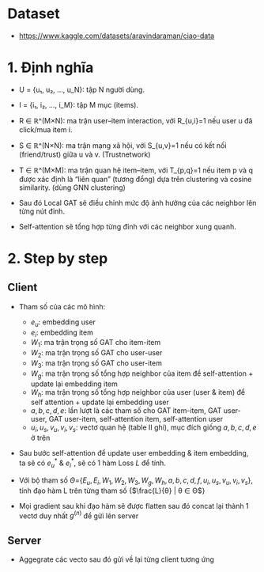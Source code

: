 # Dataset
- https://www.kaggle.com/datasets/aravindaraman/ciao-data
# 1. Định nghĩa
- U = {u₁, u₂, …, u_N}: tập N người dùng.
- I = {i₁, i₂, …, i_M}: tập M mục (items).
- R ∈ ℝ^(M×N): ma trận user–item interaction, với R_{u,i}=1 nếu user u đã click/mua item i.
- S ∈ ℝ^(N×N): ma trận mạng xã hội, với S_{u,v}=1 nếu có kết nối (friend/trust) giữa u và v. (Trustnetwork)
- T ∈ ℝ^(M×M): ma trận quan hệ item–item, với T_{p,q}=1 nếu item p và q được xác định là “liên quan” (tương đồng) dựa trên clustering và cosine similarity. (dùng GNN clustering)

- Sau đó Local GAT sẽ điều chỉnh mức độ ảnh hưởng của các neighbor lên từng nút đỉnh.

- Self-attention sẽ tổng hợp từng đỉnh với các neighbor xung quanh.

# 2. Step by step
## Client
- Tham số của các mô hình: 
    + $e_u$: embedding user
    + $e_i$: embedding item
    + $W_1$: ma trận trọng số GAT cho item-item
    + $W_2$: ma trận trọng số GAT cho user-user
    + $W_3$: ma trận trọng số GAT cho user-item
    + $W_g$: ma trận trọng số tổng hợp neighbor của item để self-attention + update lại embedding item
    + $W_h$: ma trận trọng số tổng hợp neighbor của user (user & item) để self attention + update lại embedding user
    + $a,b,c,d,e$: lần lượt là các tham số cho GAT item-item, GAT user-user, GAT user-item, self-attention item, self-attention user 
    + $u_i​,u_s​,v_u​,v_i​,v_s$: vectơ quan hệ (table II ghi), mục đích giống $a,b,c,d,e$ ở trên

- Sau bước self-attention để update user embedding & item embedding, ta sẽ có $e_u^*$ & $e_i^*$, sẽ có 1 hàm Loss $L$ để tính.

- Với bộ tham số $Θ$={$E_u​,E_i​,W_1​,W_2​,W_3​,W_g​,W_h​,a,b,c,d,f,u_i​,u_s​,v_u​,v_i​,v_s$​}, tính đạo hàm L trên từng tham số {$\frac{L}{θ} | θ ∈ Θ$}

- Mọi gradient sau khi đạo hàm sẽ được flatten sau đó concat lại thành 1 vectơ duy nhất $g^{(n)}$ để gửi lên server

## Server
- Aggegrate các vecto sau đó gửi về lại từng client tương ứng 
